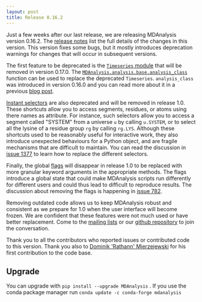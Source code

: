 ```yaml
---
layout: post
title: Release 0.16.2
---
```


Just a few weeks after our last release, we are releasing MDAnalysis version
0.16.2. The [release notes][notes] list the full details of the changes in this
version. This version fixes some bugs, but it mostly introduces deprecation
warnings for changes that will occur in subsequent versions.

The first feature to be deprecated is the [`Timeseries` module][timeseries]
that will be removed in version 0.17.0. The
[`MDAnalysis.analysis.base.analysis_class`][analysis_class] function can be
used to replace the deprecated `Timeseries`. `analysis_class` was introduced in version 0.16.0 and you can read more about it in a previous [blog post][post].

[Instant selectors][] are also deprecated and will be removed in release 1.0. These
shortcuts allow you to access segments, residues, or atoms using there names as
attribute. For instance, such selectors allow you to access a segment called
"SYSTEM" from a universe `u` by calling `u.SYSTEM`, or to select all the lysine
of a residue group `rg` by calling `rg.LYS`. Although these shortcuts used to be 
reasonably useful for interactive work, they also introduce
unexpected behaviours for a Python object, and are fragile mechanisms that are
difficult to maintain. You can read the discussion in [issue 1377][issue_1377]
to learn how to replace the different selectors.

Finally, the global [flags][] will disappear in release 1.0 to be replaced with
more granular keyword arguments in the appropriate methods. The flags introduce
a global state that could make MDAnalysis scripts run differently for different
users and could thus lead to difficult to reproduce results. The discussion
about removing the flags is happening in [issue 782][issue_782].

Removing outdated code allows us to keep MDAnalysis robust and consistent as we
prepare for 1.0 when the user interface will become frozen. We are confident that
these features were not much used or have better replacement. Come to the
[mailing lists][lists] or our [github repository][github] to join the
conversation.

Thank you to all the contributors who reported issues or contributed code to
this version. Thank you also to [Dominik 'Rathann' Mierzejewski][rathann] for
his first contribution to the code base.

## Upgrade ##

You can upgrade with `pip install --upgrade MDAnalysis` . If you use the conda
package manager run `conda update -c conda-forge mdanalysis`

[notes]: https://github.com/MDAnalysis/mdanalysis/wiki/ReleaseNotes0162
[timeseries]: http://docs.mdanalysis.org/documentation_pages/core/Timeseries.html
[analysis_class]: http://www.mdanalysis.org/docs/documentation_pages/analysis/base.html#MDAnalysis.analysis.base.analysis_class
[post]: http://www.mdanalysis.org/blog/page2/#convenience-functions-to-create-a-new-analysis
[Instant selectors]: http://docs.mdanalysis.org/documentation_pages/selections.html#instant-selectors
[issue_1377]: https://github.com/MDAnalysis/mdanalysis/issues/1377
[flags]: http://docs.mdanalysis.org/documentation_pages/core/init.html#flags
[issue_782]: https://github.com/MDAnalysis/mdanalysis/issues/782
[rathann]: https://github.com/rathann
[lists]: http://www.mdanalysis.org/#participating
[github]: https://github.com/MDAnalysis/mdanalysis/
